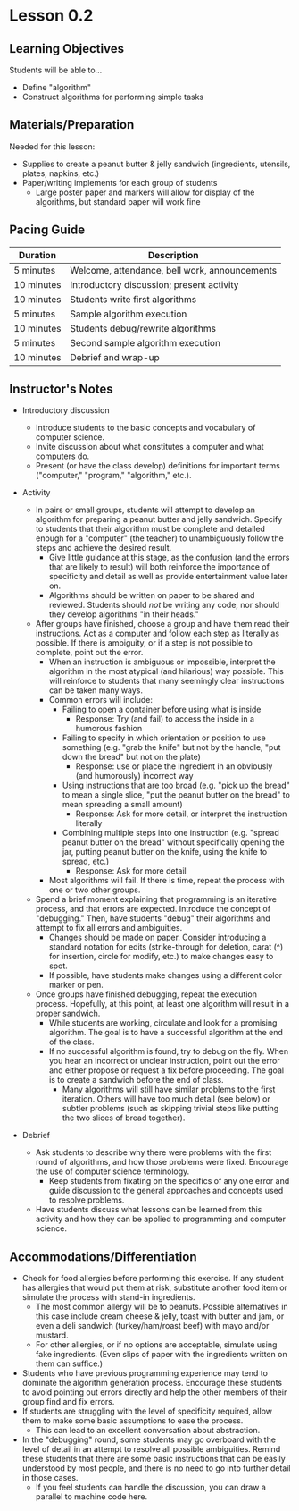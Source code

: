 # Lesson 0.2


## Learning Objectives

Students will be able to...
* Define "algorithm"
* Construct algorithms for performing simple tasks

## Materials/Preparation
Needed for this lesson:
* Supplies to create a peanut butter & jelly sandwich (ingredients, utensils, plates, napkins, etc.)
* Paper/writing implements for each group of students
  * Large poster paper and markers will allow for display of the algorithms, but standard paper will work fine


## Pacing Guide

| Duration | Description |
| -- | -- |
| 5 minutes | Welcome, attendance, bell work, announcements |
|10 minutes| Introductory discussion; present activity| 
|10 minutes| Students write first algorithms| 
|5 minutes| Sample algorithm execution| 
|10 minutes| Students debug/rewrite algorithms| 
|5 minutes| Second sample algorithm execution| 
|10 minutes| Debrief and wrap-up|



## Instructor's Notes

* Introductory discussion
  * Introduce students to the basic concepts and vocabulary of computer science.
  * Invite discussion about what constitutes a computer and what computers do.  
  * Present (or have the class develop) definitions for important terms ("computer," "program," "algorithm," etc.).  

* Activity
  * In pairs or small groups, students will attempt to develop an algorithm for preparing a peanut butter and jelly sandwich. Specify to students that their algorithm must be complete and detailed enough for a "computer" (the teacher) to unambiguously follow the steps and achieve the desired result.
    * Give little guidance at this stage, as the confusion (and the errors that are likely to result) will both reinforce the importance of specificity and detail as well as provide entertainment value later on.
    * Algorithms should be written on paper to be shared and reviewed.  Students should _not_ be writing any code, nor should they develop algorithms "in their heads."
  * After groups have finished, choose a group and have them read their instructions.  Act as a computer and follow each step as literally as possible. If there is ambiguity, or if a step is not possible to complete, point out the error.
    * When an instruction is ambiguous or impossible, interpret the algorithm in the most atypical (and hilarious) way possible.  This will reinforce to students that many seemingly clear instructions can be taken many ways.
    * Common errors will include:
        * Failing to open a container before using what is inside
            * Response: Try (and fail) to access the inside in a humorous fashion
        * Failing to specify in which orientation or position to use something (e.g. "grab the knife" but not by the handle, "put down the bread" but not on the plate)
            * Response: use or place the ingredient in an obviously (and humorously) incorrect way
        * Using instructions that are too broad (e.g. "pick up the bread" to mean a single slice, "put the peanut butter on the bread" to mean spreading a small amount)
            * Response: Ask for more detail, or interpret the instruction literally
        * Combining multiple steps into one instruction (e.g. "spread peanut butter on the bread" without specifically opening the jar, putting peanut butter on the knife, using the knife to spread, etc.)
            * Response: Ask for more detail
    * Most algorithms will fail.  If there is time, repeat the process with one or two other groups.
  * Spend a brief moment explaining that programming is an iterative process, and that errors are expected.  Introduce the concept of "debugging."  Then, have students "debug" their algorithms and attempt to fix all errors and ambiguities.
    * Changes should be made on paper.  Consider introducing a standard notation for edits (strike-through for deletion, carat (^) for insertion, circle for modify, etc.) to make changes easy to spot.
    * If possible, have students make changes using a different color marker or pen.
  * Once groups have finished debugging, repeat the execution process.  Hopefully, at this point, at least one algorithm will result in a proper sandwich.  
    * While students are working, circulate and look for a promising algorithm.  The goal is to have a successful algorithm at the end of the class.
    * If no successful algorithm is found, try to debug on the fly. When you hear an incorrect or unclear instruction, point out the error and either propose or request a fix before proceeding.  The goal is to create a sandwich before the end of class.
        * Many algorithms will still have similar problems to the first iteration.  Others will have too much detail (see below) or subtler problems (such as skipping trivial steps like putting the two slices of bread together).
        

* Debrief
  * Ask students to describe why there were problems with the first round of algorithms, and how those problems were fixed. Encourage the use of computer science terminology.
    * Keep students from fixating on the specifics of any one error and guide discussion to the general approaches and concepts used to resolve problems.
  * Have students discuss what lessons can be learned from this activity and how they can be applied to programming and computer science.

## Accommodations/Differentiation
* Check for food allergies before performing this exercise.  If any student has allergies that would put them at risk, substitute another food item or simulate the process with stand-in ingredients. 
    * The most common allergy will be to peanuts. Possible alternatives in this case include cream cheese & jelly, toast with butter and jam, or even a deli sandwich (turkey/ham/roast beef) with mayo and/or mustard.
    * For other allergies, or if no options are acceptable, simulate using fake ingredients.  (Even slips of paper with the ingredients written on them can suffice.)
* Students who have previous programming experience may tend to dominate the algorithm generation process.  Encourage these students to avoid pointing out errors directly and help the other members of their group find and fix errors.
* If students are struggling with the level of specificity required, allow them to make some basic assumptions to ease the process.
  * This can lead to an excellent conversation about abstraction.
* In the "debugging" round, some students may go overboard with the level of detail in an attempt to resolve all possible ambiguities.  Remind these students that there are some basic instructions that can be easily understood by most people, and there is no need to go into further detail in those cases.
  * If you feel students can handle the discussion, you can draw a parallel to machine code here.

